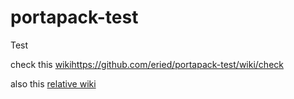# portapack-test
Test

check this [wiki](https://github.com/eried/portapack-test/wiki/check)https://github.com/eried/portapack-test/wiki/check

also this [relative wiki](/wiki/check)
